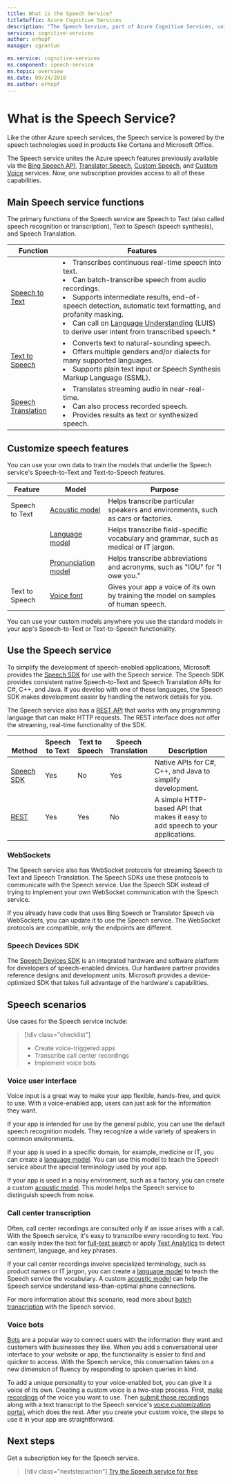 ```yaml
---
title: What is the Speech Service?
titleSuffix: Azure Cognitive Services
description: "The Speech Service, part of Azure Cognitive Services, unites several speech services that were previously available separately: Bing Speech (comprising speech recognition and text to speech), Custom Speech, and Speech Translation."
services: cognitive-services
author: erhopf
manager: cgronlun

ms.service: cognitive-services
ms.component: speech-service
ms.topic: overview
ms.date: 09/24/2018
ms.author: erhopf
---
```


# What is the Speech Service?


Like the other Azure speech services, the Speech service is powered by the speech technologies used in products like Cortana and Microsoft Office.

The Speech service unites the Azure speech features previously available via the [Bing Speech API](https://docs.microsoft.com/azure/cognitive-services/speech/home), [Translator Speech](https://docs.microsoft.com/azure/cognitive-services/translator-speech/), [Custom Speech](https://docs.microsoft.com/azure/cognitive-services/custom-speech-service/cognitive-services-custom-speech-home), and [Custom Voice](http://customvoice.ai/) services. Now, one subscription provides access to all of these capabilities.

## Main Speech service functions

The primary functions of the Speech service are Speech to Text (also called speech recognition or transcription), Text to Speech (speech synthesis), and Speech Translation.

|Function|Features|
|-|-|
|[Speech to Text](speech-to-text.md)| <li>Transcribes continuous real-time speech into text.<li>Can batch-transcribe speech from audio recordings. <li>Supports intermediate results, end-of-speech detection, automatic text formatting, and profanity masking. <li>Can call on [Language Understanding](https://docs.microsoft.com/azure/cognitive-services/luis/) (LUIS) to derive user intent from transcribed speech.\*|
|[Text to Speech](text-to-speech.md)| <li>Converts text to natural-sounding speech. <li>Offers multiple genders and/or dialects for many supported languages. <li>Supports plain text input or Speech Synthesis Markup Language (SSML). |
|[Speech Translation](speech-translation.md)| <li>Translates streaming audio in near-real-time.<li> Can also process recorded speech.<li>Provides results as text or synthesized speech. |


## Customize speech features

You can use your own data to train the models that underlie the Speech service's Speech-to-Text and Text-to-Speech features.

|Feature|Model|Purpose|
|-|-|-|
|Speech to Text|[Acoustic model](how-to-customize-acoustic-models.md)|Helps transcribe particular speakers and environments, such as cars or factories.|
||[Language model](how-to-customize-language-model.md)|Helps transcribe field-specific vocabulary and grammar, such as medical or IT jargon.|
||[Pronunciation model](how-to-customize-pronunciation.md)|Helps transcribe abbreviations and acronyms, such as "IOU" for "I owe you." |
|Text to Speech|[Voice font](how-to-customize-voice-font.md)|Gives your app a voice of its own by training the model on samples of human speech.|

You can use your custom models anywhere you use the standard models in your app's Speech-to-Text or Text-to-Speech functionality.

## Use the Speech service

To simplify the development of speech-enabled applications, Microsoft provides the [Speech SDK](speech-sdk.md) for use with the Speech service. The Speech SDK provides consistent native Speech-to-Text and Speech Translation APIs for C#, C++, and Java. If you develop with one of these languages, the Speech SDK makes development easier by handling the network details for you.

The Speech service also has a [REST API](rest-apis.md) that works with any programming language that can make HTTP requests. The REST interface does not offer the streaming, real-time functionality of the SDK.

|<br>Method|Speech<br>to Text|Text to<br>Speech|Speech<br>Translation|<br>Description|
|-|-|-|-|-|
|[Speech SDK](speech-sdk.md)|Yes|No|Yes|Native APIs for C#, C++, and Java to simplify development.|
|[REST](rest-apis.md)|Yes|Yes|No|A simple HTTP-based API that makes it easy to add speech to your applications.|

### WebSockets

The Speech service also has WebSocket protocols for streaming Speech to Text and Speech Translation. The Speech SDKs use these protocols to communicate with the Speech service. Use the Speech SDK instead of trying to implement your own WebSocket communication with the Speech service.

If you already have code that uses Bing Speech or Translator Speech via WebSockets, you can update it to use the Speech service. The WebSocket protocols are compatible, only the endpoints are different.

### Speech Devices SDK

The [Speech Devices SDK](speech-devices-sdk.md) is an integrated hardware and software platform for developers of speech-enabled devices. Our hardware partner provides reference designs and development units. Microsoft provides a device-optimized SDK that takes full advantage of the hardware's capabilities.

## Speech scenarios

Use cases for the Speech service include:

> [!div class="checklist"]
> * Create voice-triggered apps
> * Transcribe call center recordings
> * Implement voice bots

### Voice user interface

Voice input is a great way to make your app flexible, hands-free, and quick to use. With a voice-enabled app, users can just ask for the information they want.

If your app is intended for use by the general public, you can use the default speech recognition models. They recognize a wide variety of speakers in common environments.

If your app is used in a specific domain, for example, medicine or IT, you can create a [language model](how-to-customize-language-model.md). You can use this model to teach the Speech service about the special terminology used by your app.

If your app is used in a noisy environment, such as a factory, you can create a custom [acoustic model](how-to-customize-acoustic-models.md). This model helps the Speech service to distinguish speech from noise.

### Call center transcription

Often, call center recordings are consulted only if an issue arises with a call. With the Speech service, it's easy to transcribe every recording to text. You can easily index the text for [full-text search](https://docs.microsoft.com/azure/search/search-what-is-azure-search) or apply [Text Analytics](https://docs.microsoft.com/azure/cognitive-services/Text-Analytics/) to detect sentiment, language, and key phrases.

If your call center recordings involve specialized terminology, such as product names or IT jargon, you can create a [language model](how-to-customize-language-model.md) to teach the Speech service the vocabulary. A custom [acoustic model](how-to-customize-acoustic-models.md) can help the Speech service understand less-than-optimal phone connections.

For more information about this scenario, read more about [batch transcription](batch-transcription.md) with the Speech service.

### Voice bots

[Bots](https://dev.botframework.com/) are a popular way to connect users with the information they want and customers with businesses they like. When you add a conversational user interface to your website or app, the functionality is easier to find and quicker to access. With the Speech service, this conversation takes on a new dimension of fluency by responding to spoken queries in kind.

To add a unique personality to your voice-enabled bot, you can give it a voice of its own. Creating a custom voice is a two-step process. First, [make recordings](record-custom-voice-samples.md) of the voice you want to use. Then [submit those recordings](how-to-customize-voice-font.md) along with a text transcript to the Speech service's [voice customization portal](https://cris.ai/Home/CustomVoice), which does the rest. After you create your custom voice, the steps to use it in your app are straightforward.

## Next steps

Get a subscription key for the Speech service.

> [!div class="nextstepaction"]
> [Try the Speech service for free](get-started.md)
